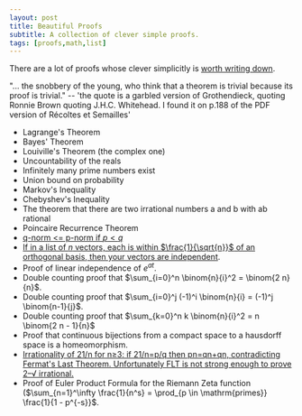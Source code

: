```yaml
---
layout: post
title: Beautiful Proofs
subtitle: A collection of clever simple proofs.
tags: [proofs,math,list]
---
```


There are a lot of proofs whose clever simplicitly is [worth writing down](https://mathoverflow.net/questions/28788/nontrivial-theorems-with-trivial-proofs/28791).

"... the snobbery of the young, who think that a theorem is trivial because its proof is trivial." -- 'the quote is a garbled version of Grothendieck, quoting Ronnie Brown quoting J.H.C. Whitehead. I found it on p.188 of the PDF version of Récoltes et Semailles'

- Lagrange's Theorem
- Bayes' Theorem
- Louiville's Theorem (the complex one)
- Uncountability of the reals
- Infinitely many prime numbers exist
- Union bound on probability
- Markov's Inequality
- Chebyshev's Inequality
- The theorem that there are two irrational numbers a and b with ab rational
- Poincaire Recurrence Theorem
- [q-norm <= p-norm if $p < q$](https://math.stackexchange.com/questions/367899/q-norm-leq-p-norm)
- [If in a list of $n$ vectors, each is within $\frac{1}{\sqrt{n}}$ of an orthogonal basis, then your vectors are independent](https://math.stackexchange.com/questions/1732753/proving-a-basis-for-inner-product-space-v-when-e-j-v-j-frac1-sqrtn).
- Proof of linear independence of $e^{a t}$.
- Double counting proof that $\sum_{i=0}^n \binom{n}{i}^2 = \binom{2 n}{n}$.
- Double counting proof that $\sum_{i=0}^j (-1)^i \binom{n}{i} = (-1)^j \binom{n-1}{j}$.
- Double counting proof that $\sum_{k=0}^n k \binom{n}{i}^2 = n \binom{2 n - 1}{n}$
- Proof that continuous bijections from a compact space to a hausdorff space is a homeomorphism.
- [Irrationality of 21/n for n≥3: if 21/n=p/q then pn=qn+qn, contradicting Fermat's Last Theorem. Unfortunately FLT is not strong enough to prove 2–√ irrational.](https://mathoverflow.net/questions/42512/awfully-sophisticated-proof-for-simple-facts/44742#44742)
- Proof of Euler Product Formula for the Riemann Zeta function ($\sum_{n=1}^\infty \frac{1}{n^s} = \prod_{p \in \mathrm{primes}} \frac{1}{1 - p^{-s}}$.
